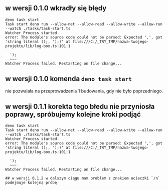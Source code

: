 ## w wersji 0.1.0 wkradły się błędy

```shell
deno task start
Task start deno run --allow-net --allow-read --allow-write --allow-run --watch ./tasks/task-start.ts
Watcher Process started.
error: The module's source code could not be parsed: Expected ',', got 'string literal ();, ');)' at file:///C:/_TRY_TMP/nazwa-twojego-projektu/lib/log-box.ts:101:1

  ');
  ~~~
Watcher Process failed. Restarting on file change...
```
## w wersji 0.1.0 komenda `deno task start` 
nie pozwalała na przeprowadzenia 1 budowania, gdy nie było poprzedniego.

## w wersji 0.1.1 korekta tego błedu nie przyniosła poprawy, spróbujemy kolejne kroki podjąć

```shell
deno task start
Task start deno run --allow-net --allow-read --allow-write --allow-run --watch ./tasks/task-start.ts
Watcher Process started.
error: The module's source code could not be parsed: Expected ',', got 'string literal ();, ');)' at file:///C:/_TRY_TMP/nazwa-twojego-projektu/lib/log-box.ts:101:1

  ');
  ~~~
Watcher Process failed. Restarting on file change...

## w wersji 0.1.2 w dalszym ciągu mam problem z znakiem ucieczki `/n` podejmuje kolejną próbę 
